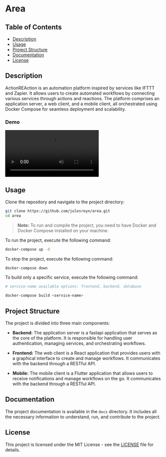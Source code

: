 # Area

## Table of Contents

- [Description](#description)
- [Usage](#usage)
- [Project Structure](#project-structure)
- [Documentation](#documentation)
- [License](#license)

## Description

ActionREAction is an automation platform inspired by services like IFTTT and Zapier. It allows users to create automated workflows by connecting various services through actions and reactions. The platform comprises an application server, a web client, and a mobile client, all orchestrated using Docker Compose for seamless deployment and scalability.


### Demo

![Demo Video](asset/Make_Applet.mp4)

## Usage

Clone the repository and navigate to the project directory:

```bash
git clone https://github.com/julesreyn/area.git
cd area
```

> **Note:** To run and compile the project, you need to have Docker and Docker Compose installed on your machine.

To run the project, execute the following command:

```bash
docker-compose up -d
```

To stop the project, execute the following command:

```bash
docker-compose down
```

To build only a specific service, execute the following command:

```bash
# service-name available options: frontend, backend, database

docker-compose build <service-name>

```

## Project Structure

The project is divided into three main components:

- **Backend:** The application server is a fastapi application that serves as the core of the platform. It is responsible for handling user authentication, managing services, and orchestrating workflows.

- **Frontend:** The web client is a React application that provides users with a graphical interface to create and manage workflows. It communicates with the backend through a RESTful API.

- **Mobile:** The mobile client is a Flutter application that allows users to receive notifications and manage workflows on the go. It communicates with the backend through a RESTful API.

## Documentation

The project documentation is available in the `docs` directory. It includes all the necessary information to understand, run, and contribute to the project.

## License

This project is licensed under the MIT License - see the [LICENSE](LICENSE) file for details.
